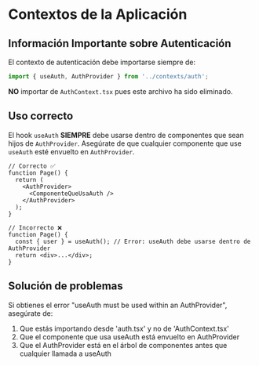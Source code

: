 # Contextos de la Aplicación

## Información Importante sobre Autenticación

El contexto de autenticación debe importarse siempre de:

```typescript
import { useAuth, AuthProvider } from '../contexts/auth';
```

**NO** importar de `AuthContext.tsx` pues este archivo ha sido eliminado.

## Uso correcto

El hook `useAuth` **SIEMPRE** debe usarse dentro de componentes que sean hijos de `AuthProvider`. Asegúrate de que cualquier componente que use `useAuth` esté envuelto en `AuthProvider`.

```tsx
// Correcto ✅
function Page() {
  return (
    <AuthProvider>
      <ComponenteQueUsaAuth />
    </AuthProvider>
  );
}

// Incorrecto ❌
function Page() {
  const { user } = useAuth(); // Error: useAuth debe usarse dentro de AuthProvider
  return <div>...</div>;
}
```

## Solución de problemas

Si obtienes el error "useAuth must be used within an AuthProvider", asegúrate de:

1. Que estás importando desde 'auth.tsx' y no de 'AuthContext.tsx'
2. Que el componente que usa useAuth está envuelto en AuthProvider
3. Que el AuthProvider está en el árbol de componentes antes que cualquier llamada a useAuth 
